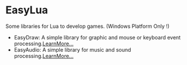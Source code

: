 # EasyLua
Some libraries for Lua to develop games. (Windows Platform Only !)

+ EasyDraw: A simple library for graphic and mouse or keyboard event processing.[LearnMore...](https://github.com/VoidmatrixHeathcliff/EasyLua/tree/master/EasyDraw)
+ EasyAudio: A simple library for music and sound processing.[LearnMore...](https://github.com/VoidmatrixHeathcliff/EasyLua/blob/master/EasyAudio/README.md)
